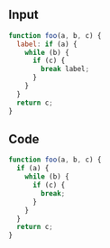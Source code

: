 
## Input

```javascript
function foo(a, b, c) {
  label: if (a) {
    while (b) {
      if (c) {
        break label;
      }
    }
  }
  return c;
}

```

## Code

```javascript
function foo(a, b, c) {
  if (a) {
    while (b) {
      if (c) {
        break;
      }
    }
  }
  return c;
}

```
      